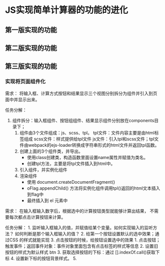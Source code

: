 # JS实现简单计算器的功能的进化

## 第一版实现的功能

## 第二版实现的功能

## 第三版实现的功能
  ### 实现将页面组件化
需求：
    将输入框、计算方式按钮和结果显示三个视图分别拆分为组件并引入到页面中并显示出来。

任务分解：
1. 组件拆分：输入框组件、按钮组组件、结果显示组件分别放在components目录下；
   1. 组件由3个文件组成：js、scss、tpl。
      tpl文件：文件内容主要是由html标签组成
      scss文件：样式提供给tpl文件
      js文件：引入tpl和scss文件；tpl文件由webpack的ejs-loader转换成字符串形式的html文件并返回tpl函数。
    2. 创建上面的3个组件类，并导出。
        - 使用class创建类，构造函数里面设置name属性并赋值为类名。
        - 创建tpl方法，主要是将tpl文件插入到html中。
    3. 引入组件，并实例化组件
    4. 渲染组件
        - 使用 document.createDocumentFragment() 
        - oFlag.appendChild() 方法将实例化组件调用tpl()返回的html文本插入到flag中
        - 最终插入到 el 元素中
   
   
  需求：
   在输入框输入数字后，根据选中的计算按钮类型就能够计算出结果，
   不需要每次都点击计算按钮来计算。
  
  任务分解：
     1. 监听输入框输入的值，并赋值给某个变量。如何实现输入的监听方法？
        如何判断是那个输入框输入的值？
     2. 给第一个按钮设置默认的选中效果；通过CSS 的样式就能实现
     3. 点击按钮的时候，给按钮设置选中的效果
        1. 点击按钮；触发事件；返回事件对象：事件对象里面包含有点击标签的样式等信息
        2. 设置旧按钮的样式为默认样式 btn
        3. 获取选择按钮的下标：通过 [].indexOf.call()获取下标
        4. 设置新下标的按钮背景样式。
        5. 


